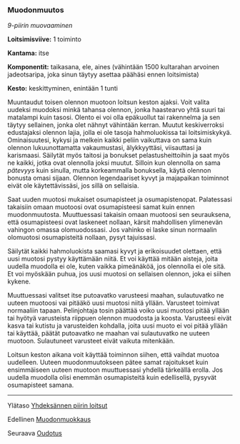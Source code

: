 ### Muodonmuutos

*9-piirin muovaaminen*

**Loitsimisviive:** 1 toiminto

**Kantama:** itse

**Komponentit:** taikasana, ele, aines (vähintään 1500 kultarahan arvoinen jadeotsaripa, joka sinun täytyy asettaa päähäsi ennen loitsimista)

**Kesto:** keskittyminen, enintään 1 tunti

Muuntaudut toisen olennon muotoon loitsun keston ajaksi. Voit valita uudeksi muodoksi minkä tahansa olennon, jonka haastearvo yhtä suuri tai matalampi kuin tasosi. Olento ei voi olla epäkuollut tai rakennelma ja sen täytyy sellainen, jonka olet nähnyt vähintään kerran. Muutut keskiverroksi edustajaksi olennon lajia, jolla ei ole tasoja hahmoluokissa tai loitsimiskykyä. Ominaisuutesi, kykysi ja melkein kaikki peliin vaikuttava on sama kuin olennon lukuunottamatta vakaumustasi, älykkyyttäsi, viisauttasi ja karismaasi. Säilytät myös taitosi ja bonukset pelastusheittoihin ja saat myös ne kaikki, jotka ovat olennolla joksi muutut. Silloin kun olennolla on sama *pätevyys* kuin sinulla, mutta korkeammalla bonuksella, käytä olennon bonusta omasi sijaan. Olennon legendaariset kyvyt ja majapaikan toiminnot eivät ole käytettävissäsi, jos sillä on sellaisia.

Saat uuden muotosi mukaiset osumapisteet ja osumapistenopat. Palatessasi takaisiin omaan muotoosi ovat osumapisteesi samat kuin ennen muodonmuutosta. Muuttuessasi takaisin omaan muotoosi sen seurauksena, että osumapisteesi ovat laskeneet nollaan, kärsit mahdollisen ylimenevän vahingon omassa olomuodossasi. Jos vahinko ei laske sinun normaalin olomuotosi osumapisteitä nollaan, pysyt tajuissasi.

Säilytät kaikki hahmoluokista saamasi kyvyt ja erikoisuudet olettaen, että uusi muotosi pystyy käyttämään niitä. Et voi käyttää mitään aisteja, joita uudella muodolla ei ole, kuten vaikka pimeänäköä, jos olennolla ei ole sitä. Et voi myöskään puhua, jos uusi muotosi on sellaisen olennon, joka ei siihen kykene. 

Muuttuessasi valitset itse putoavatko varusteesi maahan, sulautuvatko ne uuteen muotoosi vai pitääkö uusi muotosi niitä yllään. Varusteet toimivat normaaliin tapaan. Pelinjohtaja tosin päättää voiko uusi muotosi pitää yllään tai hyötyä varusteista riippuen olennon muodosta ja koosta. Varusteesi eivät kasva tai kutistu ja varusteiden kohdalla, joita uusi muoto ei voi pitää yllään tai käyttää, päätät putoavatko ne maahan vai sulautuvatko ne uuteen muotoon. Sulautuneet varusteet eivät vaikuta mitenkään.

Loitsun keston aikana voit käyttää toiminnon siihen, että vaihdat muotoa uudelleen. Uuteen muodonmuutokseen pätee samat rajoitukset kuin ensimmäiseen uuteen muotoon muuttuessasi yhdellä tärkeällä erolla. Jos uudella muodolla olisi enemmän osumapisteitä kuin edellisellä, pysyvät osumapisteet samana.

---

Ylätaso [Yhdeksännen piirin loitsut](9_piirin_loitsut)

Edellinen [Muodonmuokkaus](Muodonmuokkaus)

Seuraava [Oudotus](Oudotus)


